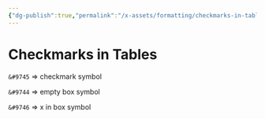 ```yaml
---
{"dg-publish":true,"permalink":"/x-assets/formatting/checkmarks-in-tables/"}
---
```


# Checkmarks in Tables

`&#9745` => checkmark symbol

`&#9744`  => empty box symbol

`&#9746` => x in box symbol